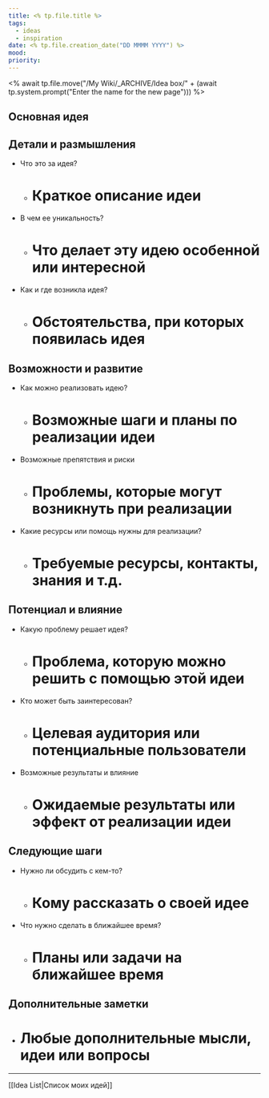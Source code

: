 ```yaml
---
title: <% tp.file.title %>
tags:
  - ideas
  - inspiration
date: <% tp.file.creation_date("DD MMMM YYYY") %>
mood: 
priority:
---
```

<% await tp.file.move("/My Wiki/_ARCHIVE/Idea box/" + (await tp.system.prompt("Enter the name for the new page"))) %>

## Основная идея



## Детали и размышления

- Что это за идея?
  -   #  Краткое описание идеи
- В чем ее уникальность?
  -   #  Что делает эту идею особенной или интересной
- Как и где возникла идея?
  -   #  Обстоятельства, при которых появилась идея

## Возможности и развитие

- Как можно реализовать идею?
  -   #  Возможные шаги и планы по реализации идеи
- Возможные препятствия и риски
  -   #  Проблемы, которые могут возникнуть при реализации
- Какие ресурсы или помощь нужны для реализации?
  -   #  Требуемые ресурсы, контакты, знания и т.д.

## Потенциал и влияние

- Какую проблему решает идея?
  -   #  Проблема, которую можно решить с помощью этой идеи
- Кто может быть заинтересован?
  -  #  Целевая аудитория или потенциальные пользователи
- Возможные результаты и влияние
  -   #  Ожидаемые результаты или эффект от реализации идеи

## Следующие шаги

- Нужно ли обсудить с кем-то?
  -  #  Кому рассказать о своей идее
- Что нужно сделать в ближайшее время?
  -   #  Планы или задачи на ближайшее время

## Дополнительные заметки

-  #  Любые дополнительные мысли, идеи или вопросы

---

[[Idea List|Список моих идей]]
